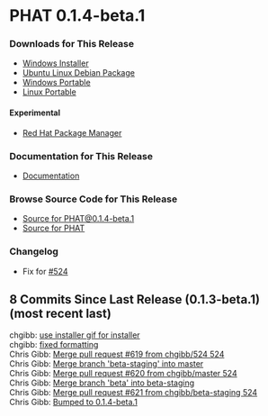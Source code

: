 # PHAT 0.1.4-beta.1
### Downloads for This Release
* [Windows Installer](https://github.com/chgibb/PHAT/releases/download/0.1.4-beta.1/phat-win32-x64-setup.exe)  
* [Ubuntu Linux Debian Package](https://github.com/chgibb/PHAT/releases/download/0.1.4-beta.1/phat_0.1.4.beta.1_amd64.deb)  
* [Windows Portable](https://github.com/chgibb/PHAT/releases/download/0.1.4-beta.1/phat-win32-x64-portable.zip)  
* [Linux Portable](https://github.com/chgibb/PHAT/releases/download/0.1.4-beta.1/phat-linux-x64-portable.tar.gz)
#### Experimental
* [Red Hat Package Manager](https://github.com/chgibb/PHAT/releases/download/0.1.4-beta.1/phat-0.1.4-beta.1.x86_64.rpm)

### Documentation for This Release
* [Documentation](https://chgibb.github.io/PHATDocs/docs/releases/0.1.4-beta.1/home)

### Browse Source Code for This Release
* [Source for PHAT@0.1.4-beta.1](https://github.com/chgibb/PHAT/tree/0.1.4-beta.1)
* [Source for PHAT](https://github.com/chgibb/PHAT)

### Changelog
* Fix for [#524](https://github.com/chgibb/PHAT/issues/524)  
## 8 Commits Since Last Release (0.1.3-beta.1) (most recent last)  
chgibb: [use installer gif for installer](https://github.com/chgibb/PHAT/commit/4f8e5132e4dd8e781b1a2a084f880e74c3dcd87f)  
chgibb: [fixed formatting](https://github.com/chgibb/PHAT/commit/333d244b5befa958ff32fd95838df32ae52f4124)  
Chris Gibb: [Merge pull request #619 from chgibb/524  524](https://github.com/chgibb/PHAT/commit/989157f07ba7ce89d6f34e2e930e56eb4a3d4546)  
Chris Gibb: [Merge branch 'beta-staging' into master](https://github.com/chgibb/PHAT/commit/2304ef887a3dac8606819854b51c0f1d5602b3e3)  
Chris Gibb: [Merge pull request #620 from chgibb/master  524](https://github.com/chgibb/PHAT/commit/467ea5e5fece1f2d90653bad0fff0ad18998da1f)  
Chris Gibb: [Merge branch 'beta' into beta-staging](https://github.com/chgibb/PHAT/commit/7f14046be716d2bbf8ae91058f02c4db812f3367)  
Chris Gibb: [Merge pull request #621 from chgibb/beta-staging  524](https://github.com/chgibb/PHAT/commit/5877e73e932cbb3a0ca2dea9b3d9d8b8fdf77ebb)  
Chris Gibb: [Bumped to 0.1.4-beta.1](https://github.com/chgibb/PHAT/commit/74315a71f7830554c0ab37a691808b12f1e35763)  
